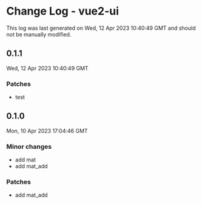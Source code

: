 # Change Log - vue2-ui

This log was last generated on Wed, 12 Apr 2023 10:40:49 GMT and should not be manually modified.

## 0.1.1
Wed, 12 Apr 2023 10:40:49 GMT

### Patches

- test

## 0.1.0
Mon, 10 Apr 2023 17:04:46 GMT

### Minor changes

- add mat
- add mat_add

### Patches

- add mat_add

